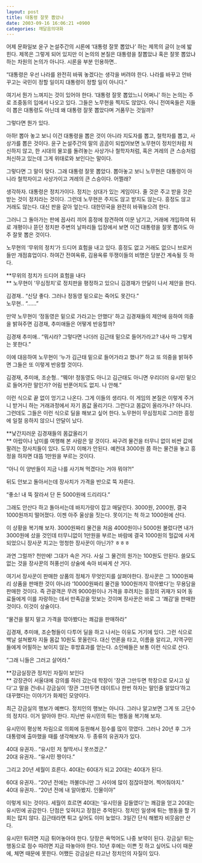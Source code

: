 ```yaml
---
layout: post
title: 대통령 잘못 뽑았나
date: 2003-09-16 16:06:21 +0900
categories: 깨달음의대화
---
```

어제 문화일보 윤구 논설주간의 시론에 ‘대통령 잘못 뽑았나’ 하는 제목의 글이 눈에 밟힌다. 제목은 그렇게 되어 있지만 이 논의의 본질은 대통령을 잘뽑았냐 혹은 잘못 뽑았냐 하는 차원의 논의가 아니다. 시론을 부분 인용하면..

“대통령은 우선 나라를 완전히 바꿔 놓겠다는 생각을 버려야 한다. 나라를 바꾸고 안바꾸고는 국민이 정할 일이지 대통령이 정할 일이 아니다.”

여기서 뭔가 느껴지는 것이 있어야 한다. ‘대통령 잘못 뽑았느니 어쩌니’ 하는 논의는 주로 조중동의 입에서 나오고 있다. 그들은 노무현을 찍지도 않았다. 아니 전여옥들은 지들이 뽑은 대통령도 아닌데 왜 대통령 잘못 뽑았다며 거품무는 것일까?

그렇다면 뭔가 있다. 

아하! 뽑아 놓고 보니 이건 대통령을 뽑은 것이 아니라 지도자를 뽑고, 철학자를 뽑고, 사상가를 뽑은 것이다. 윤구 논설주간의 말의 곰곰이 되씹어보면 노무현이 정치인처럼 처신하지 않고, 한 시대의 물꼬를 돌려놓는 사상가나 철학자처럼, 혹은 겨레의 큰 스승처럼 처신하고 있는데 그게 위태로와 보인다는 말이다.

그렇다면 그 말이 맞다. 그래 대통령 잘못 뽑았다. 뽑아놓고 보니 노무현은 대통령이 아니라 철학자이고 사상가이고 겨레의 큰 스승이다. 어쩔래?

생각하자. 대통령은 정치가이다. 정치는 상대가 있는 게임이다. 줄 것은 주고 받을 것은 받는 것이 정치라는 것이다. 그런데 노무현은 주지도 않고 받지도 않는다. 흥정도 않고 거래도 않는다. 대신 판을 갈아 엎는다. 대한민국을 완전히 바꿔놓으려 한다. 

그러니 그 돌아가는 판에 꼽사리 끼어 흥정에 참견하여 이문 남기고, 거래에 개입하여 뒤로 개평이나 뜯던 정치판 주변의 날파리들 입장에서 보면 이건 대통령을 잘못 뽑아도 아주 잘못 뽑은 것이다. 

노무현의 ‘무위의 정치’가 드디어 효험을 내고 있다. 흥정도 없고 거래도 없으니 브로커들만 개점휴업이다. 하여간 전여옥류, 김용옥류 뚜쟁이들의 비명은 당분간 계속될 듯 하다. 

**무위의 정치가 드디어 효험을 내다  
** 노무현이 '무심정치'로 정치판을 평정하고 있으니 김경재가 안달이 나서 제안을 한다. 

김경재.. “신당 좋다. 그러나 정동영 밑으로는 죽어도 못간다.”  
노무현.. “......”

만약 노무현이 ‘정동영은 밑으로 가라고는 안했다’ 하고 김경재들의 제안에 응하여 의중을 밝혀주면 김경재, 추미애들은 어떻게 반응할까?

김경재 추미애.. “뭐시라? 그렇다면 나더러 김근태 밑으로 들어가라고? 내사 마 그렇게는 못한다.”

이에 대응하여 노무현이 ‘누가 김근태 밑으로 들어가라고 했나?’ 하고 또 의중을 밝혀주면 그들은 또 이렇게 반응할 것이다. 

김경재, 추미애, 조순형.. “뭬야! 정동영도 아니고 김근태도 아니면 우리더러 유시민 밑으로 들어가란 말인가? 어림 반푼어치도 없지. 나 안해.”

이런 식으로 끝 없이 엉기고 나온다. 그게 이들의 생리다. 이 게임의 본질은 이렇게 주거니 받거니 하는 거래과정에서 자기 몸값 올리기다. 그런다고 몸값이 올라가나? 아니다. 그런데도 그들은 이런 식으로 딜을 해보고 싶어 한다. 노무현이 무심정치로 그러한 흥정에 일절 응하지 않으니 안달이 났다. 

**낯간지러운 김경재들의 몸값올리기   
** 아랍이나 남미를 여행해 본 사람은 알 것이다. 싸구려 물건을 터무니 없이 비싼 값에 팔려는 장사치들이 있다. 도무지 이해가 안된다. 예컨대 3000원 쯤 하는 물건을 놓고 흥정을 하자면 대뜸 1만원을 부르는 것이다. 

“아니 이 양반들이 지금 나를 사기쳐 먹겠다는 거야 뭐야?!” 

뒤도 안보고 돌아서는데 장사치가 가격을 반으로 뚝 자른다. 

“좋소! 내 뚝 잘라서 단 돈 5000원에 드리리다.”

그래도 안산다 하고 돌아서는데 바지가랑이 잡고 매달린다. 3000원, 2000원, 결국 1000원까지 떨어졌다. 이젠 아주 울상을 짓는다. 못이기는 척 하고 1000원에 산다.

이 상황을 복기해 보자. 3000원짜리 물건을 처음 4000원이나 5000원 불렀다면 내가 3000원에 샀을 것인데 터무니없이 1만원을 부르는 바람에 결국 1000원의 헐값에 사게 되었으니 장사꾼 치고는 멍청한 장사꾼이 아닌가? ㅎㅎㅎ

과연 그럴까? 천만에! 그대가 속은 거다. 사실 그 물건의 원가는 100원도 안된다. 쓸모도 없는 것을 장사꾼의 허풍선이 상술에 속아 비싸게 산 거다. 

여기서 장사꾼이 판매한 상품의 정체가 무엇인지를 살펴야한다. 장사꾼은 그 1000원짜리 상품을 판매한 것이 아니라 ‘10000원짜리 물건을 1000원까지 깎아봤다’는 무용담을 판매한 것이다. 즉 관광객은 무려 9000원이나 가격을 후려치는 흥정의 귀재가 되어 동료들에게 이를 자랑하는 데서 만족감을 맛보는 것이며 장사꾼은 바로 그 ‘쾌감’을 판매한 것이다. 이것이 상술이다. 

“물건을 팔지 말고 가격을 깎아봤다는 쾌감을 판매하라”

김경재, 추미애, 조순형들이 다투어 딜을 하고 나서는 이유도 거기에 있다. 그런 식으로 백날 설쳐봤자 지들 몸값 10원도 못올린다. 대신 언론을 타고, 이름을 알리고, 지역구민들에게 어필하는 보이지 않는 후방효과를 얻는다. 소인배들은 보통 이런 식으로 산다. 

“그래 니들은 그러고 살어라.”

**강금실장관 정치인 자질이 보인다  
** 강장관이 서울대에 강의를 하러 갔는데 학장이 '장관 그만두면 학장으로 모시고 싶다'고 말을 건네니 강금실이 ‘장관 그만두면 데이트나 한번 하자는 말인줄 알았다’하고 대꾸했다는 이야기가 화제인 모양이다. 

최근 강금실의 행보가 예쁘다. 정치인의 행보는 아니다. 그러나 알고보면 그게 또 고단수의 정치다. 이거 알아야 한다. 지난번 유시민의 튀는 행동을 복기해 보자. 

유시민이 평상복 차림으로 의회에 등원해서 점수를 많이 깎였다. 그러나 20년 후 그가 대통령에 출마했을 때를 생각해보자. 두 종류의 유권자가 있다.

40대 유권자.. “유시민 저 철딱서니 못쓰겠군.”  
20대 유권자.. “유시민 짱이다.”

그리고 20년 세월이 흐른다. 40대는 60대가 되고 20대는 40대가 된다. 

60대 유권자.. “20년 전에는 까불더니만 그 사이에 많이 점잖아졌어. 찍어줘야지.”  
40대 유권자.. “20년 전에 내 알아봤지. 인물이야”

이렇게 되는 것이다. 세월이 흐르면 40대는 '유시민을 길들였다'는 쾌감을 얻고 20대는 유시민에 공감한다. 단점은 잊혀지고 장점은 추억된다. 정치인 일생에 튀는 행동을 할 기회는 많지 않다. 김근태라면 튀고 싶어도 이미 늦었다. 3일간 단식 해봤자 비웃음만 산다. 

유시민! 튀려면 지금 튀어놓아야 한다. 당장은 욕먹어도 나중 보약이 된다. 강금실! 튀는 행동으로 점수 따려면 지금 따놓아야 한다. 10년 후에는 이쁜 짓 하고 싶어도 나이 때문에, 체면 때문에 못한다. 어쨌든 강금실은 타고난 정치인의 자질이 있다.
